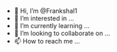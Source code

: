 - 👋 Hi, I’m @Frankshal1
- 👀 I’m interested in ...
- 🌱 I’m currently learning ...
- 💞️ I’m looking to collaborate on ...
- 📫 How to reach me ...

<!---
Frankshal1/Frankshal1 is a ✨ special ✨ repository because its `README.md` (this file) appears on your GitHub profile.
You can click the  changes.
--->
